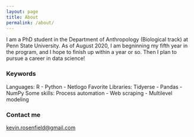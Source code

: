 ```yaml
---
layout: page
title: About
permalink: /about/
---
```


I am  a PhD student in the Department of Anthropology (Biological track) at Penn State University. As of August 2020, I am begninning my fifth year in the program, and I hope to finish up within a year or so. Then I plan to pursue a career in data science!

### Keywords
Languages: R - Python - Netlogo
    Favorite Libraries: Tidyerse - Pandas - NumPy
        Some skills: Process automation - Web scraping - Multilevel modeling

### Contact me

[kevin.rosenfield@gmail.com](mailto:kevin.rosenfield@gmail.com)
